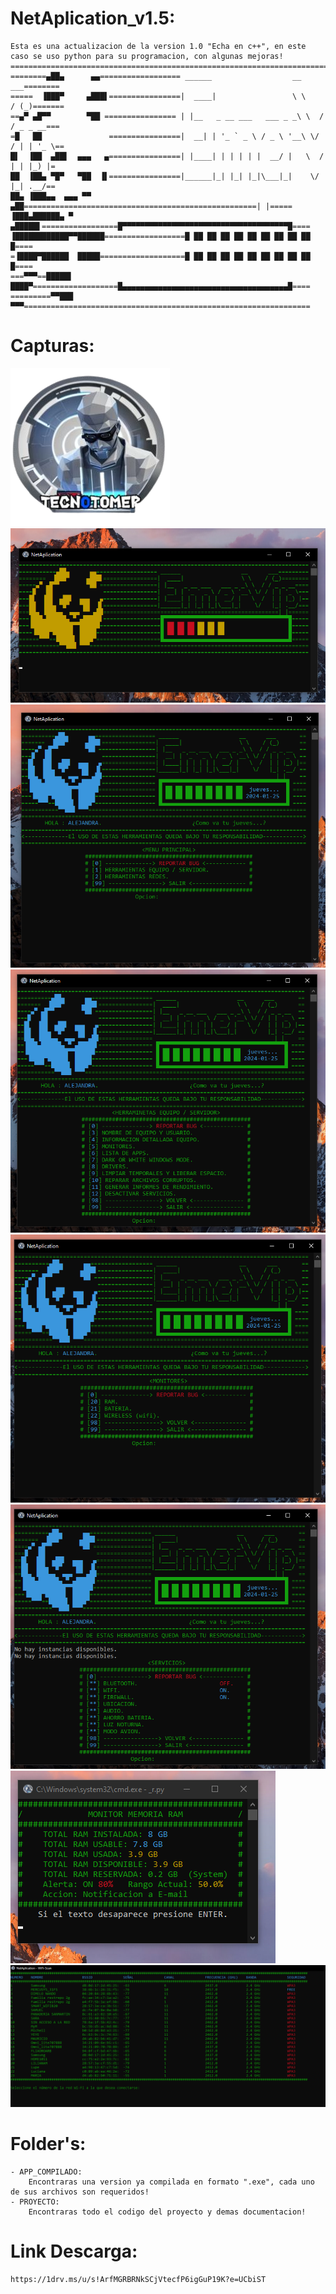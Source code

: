 # NetAplication_v1.5:
	Esta es una actualizacion de la version 1.0 "Echa en c++", en este caso se uso python para su programacion, con algunas mejoras!
	==================================================================================
	========▄██▄      ▄▄================== ______                  __      ___========
	=====  ▐███▀     ▄███▌================|  ____|                 \ \    / (_)=======
	==▄▀ ▄█▀▀        ▀██ ================ | |__   _ __ ___   ___ _ _\ \  / / _ _ __===
	=█   ██               ================|  __| | '_ ` _ \ / _ \ '__\ \/ / | | '_ \==
	█▌  ▐██  ▄██▌  ▄▄▄   ▄================| |____| | | | | |  __/ |   \  /  | | |_) |=
	██  ▐██▄ ▀█▀   ▀██  ▐▌================|______|_| |_| |_|\___|_|    \/   |_| .__/==
	██▄ ▐███▄▄  ▄▄▄ ▀▀ ▄██====================================================| |=====
	▐███▄██████▄ ▀ ▄█████▌=================█▀▀▀▀▀▀▀▀▀▀▀▀▀▀▀▀▀▀▀▀▀▀▀▀▀▀▀▀▀▀▀▀▀▀▀▀▀█====
	▐████████████▀▀██████==================█ ██ ██ ██ ██ ██ ██ ██ ██ ██          █====
	=▐████▀██████  █████===================█ ██ ██ ██ ██ ██ ██ ██ ██ ██          █====
	===▀▀▀==█████▌ ████▀===================█▄▄▄▄▄▄▄▄▄▄▄▄▄▄▄▄▄▄▄▄▄▄▄▄▄▄▄▄▄▄▄▄▄▄▄▄▄█====
	=========▀▀███ ▀▀▀================================================================
# Capturas:
![ICONO](https://github.com/emerson199818/NetAplication_v1.5/blob/main/SCREENSHOTS/icono.png)
![Captura 1](https://github.com/emerson199818/NetAplication_v1.5/blob/main/SCREENSHOTS/1.PNG)
![Captura 2](https://github.com/emerson199818/NetAplication_v1.5/blob/main/SCREENSHOTS/2.PNG)
![Captura 3](https://github.com/emerson199818/NetAplication_v1.5/blob/main/SCREENSHOTS/3.PNG)
![Captura 4](https://github.com/emerson199818/NetAplication_v1.5/blob/main/SCREENSHOTS/4.PNG)
![Captura 5](https://github.com/emerson199818/NetAplication_v1.5/blob/main/SCREENSHOTS/5.PNG)
![Captura 6](https://github.com/emerson199818/NetAplication_v1.5/blob/main/SCREENSHOTS/6.PNG)
![Captura 7](https://github.com/emerson199818/NetAplication_v1.5/blob/main/SCREENSHOTS/7.PNG)


# Folder's:
	- APP_COMPILADO:
		Encontraras una version ya compilada en formato ".exe", cada uno de sus archivos son requeridos!
	- PROYECTO:
		Encontraras todo el codigo del proyecto y demas documentacion!

# Link Descarga:
	https://1drv.ms/u/s!ArfMGRBRNkSCjVtecfP6igGuP19K?e=UCbiST
